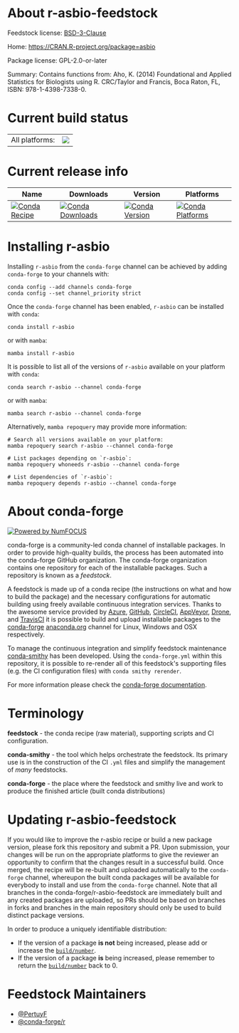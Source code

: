 About r-asbio-feedstock
=======================

Feedstock license: [BSD-3-Clause](https://github.com/conda-forge/r-asbio-feedstock/blob/main/LICENSE.txt)

Home: https://CRAN.R-project.org/package=asbio

Package license: GPL-2.0-or-later

Summary: Contains functions from: Aho, K. (2014) Foundational and Applied Statistics for Biologists using R.  CRC/Taylor and Francis, Boca Raton, FL, ISBN: 978-1-4398-7338-0.

Current build status
====================


<table><tr><td>All platforms:</td>
    <td>
      <a href="https://dev.azure.com/conda-forge/feedstock-builds/_build/latest?definitionId=6477&branchName=main">
        <img src="https://dev.azure.com/conda-forge/feedstock-builds/_apis/build/status/r-asbio-feedstock?branchName=main">
      </a>
    </td>
  </tr>
</table>

Current release info
====================

| Name | Downloads | Version | Platforms |
| --- | --- | --- | --- |
| [![Conda Recipe](https://img.shields.io/badge/recipe-r--asbio-green.svg)](https://anaconda.org/conda-forge/r-asbio) | [![Conda Downloads](https://img.shields.io/conda/dn/conda-forge/r-asbio.svg)](https://anaconda.org/conda-forge/r-asbio) | [![Conda Version](https://img.shields.io/conda/vn/conda-forge/r-asbio.svg)](https://anaconda.org/conda-forge/r-asbio) | [![Conda Platforms](https://img.shields.io/conda/pn/conda-forge/r-asbio.svg)](https://anaconda.org/conda-forge/r-asbio) |

Installing r-asbio
==================

Installing `r-asbio` from the `conda-forge` channel can be achieved by adding `conda-forge` to your channels with:

```
conda config --add channels conda-forge
conda config --set channel_priority strict
```

Once the `conda-forge` channel has been enabled, `r-asbio` can be installed with `conda`:

```
conda install r-asbio
```

or with `mamba`:

```
mamba install r-asbio
```

It is possible to list all of the versions of `r-asbio` available on your platform with `conda`:

```
conda search r-asbio --channel conda-forge
```

or with `mamba`:

```
mamba search r-asbio --channel conda-forge
```

Alternatively, `mamba repoquery` may provide more information:

```
# Search all versions available on your platform:
mamba repoquery search r-asbio --channel conda-forge

# List packages depending on `r-asbio`:
mamba repoquery whoneeds r-asbio --channel conda-forge

# List dependencies of `r-asbio`:
mamba repoquery depends r-asbio --channel conda-forge
```


About conda-forge
=================

[![Powered by
NumFOCUS](https://img.shields.io/badge/powered%20by-NumFOCUS-orange.svg?style=flat&colorA=E1523D&colorB=007D8A)](https://numfocus.org)

conda-forge is a community-led conda channel of installable packages.
In order to provide high-quality builds, the process has been automated into the
conda-forge GitHub organization. The conda-forge organization contains one repository
for each of the installable packages. Such a repository is known as a *feedstock*.

A feedstock is made up of a conda recipe (the instructions on what and how to build
the package) and the necessary configurations for automatic building using freely
available continuous integration services. Thanks to the awesome service provided by
[Azure](https://azure.microsoft.com/en-us/services/devops/), [GitHub](https://github.com/),
[CircleCI](https://circleci.com/), [AppVeyor](https://www.appveyor.com/),
[Drone](https://cloud.drone.io/welcome), and [TravisCI](https://travis-ci.com/)
it is possible to build and upload installable packages to the
[conda-forge](https://anaconda.org/conda-forge) [anaconda.org](https://anaconda.org/)
channel for Linux, Windows and OSX respectively.

To manage the continuous integration and simplify feedstock maintenance
[conda-smithy](https://github.com/conda-forge/conda-smithy) has been developed.
Using the ``conda-forge.yml`` within this repository, it is possible to re-render all of
this feedstock's supporting files (e.g. the CI configuration files) with ``conda smithy rerender``.

For more information please check the [conda-forge documentation](https://conda-forge.org/docs/).

Terminology
===========

**feedstock** - the conda recipe (raw material), supporting scripts and CI configuration.

**conda-smithy** - the tool which helps orchestrate the feedstock.
                   Its primary use is in the construction of the CI ``.yml`` files
                   and simplify the management of *many* feedstocks.

**conda-forge** - the place where the feedstock and smithy live and work to
                  produce the finished article (built conda distributions)


Updating r-asbio-feedstock
==========================

If you would like to improve the r-asbio recipe or build a new
package version, please fork this repository and submit a PR. Upon submission,
your changes will be run on the appropriate platforms to give the reviewer an
opportunity to confirm that the changes result in a successful build. Once
merged, the recipe will be re-built and uploaded automatically to the
`conda-forge` channel, whereupon the built conda packages will be available for
everybody to install and use from the `conda-forge` channel.
Note that all branches in the conda-forge/r-asbio-feedstock are
immediately built and any created packages are uploaded, so PRs should be based
on branches in forks and branches in the main repository should only be used to
build distinct package versions.

In order to produce a uniquely identifiable distribution:
 * If the version of a package **is not** being increased, please add or increase
   the [``build/number``](https://docs.conda.io/projects/conda-build/en/latest/resources/define-metadata.html#build-number-and-string).
 * If the version of a package **is** being increased, please remember to return
   the [``build/number``](https://docs.conda.io/projects/conda-build/en/latest/resources/define-metadata.html#build-number-and-string)
   back to 0.

Feedstock Maintainers
=====================

* [@PertuyF](https://github.com/PertuyF/)
* [@conda-forge/r](https://github.com/orgs/conda-forge/teams/r/)

